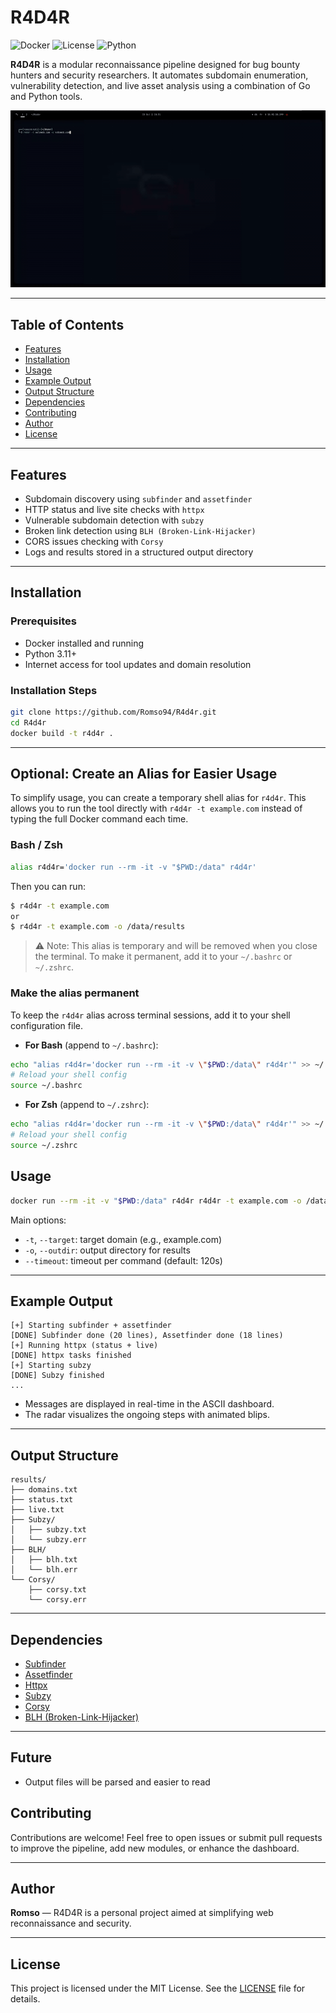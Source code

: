 # R4D4R

![Docker](https://img.shields.io/badge/docker-ready-blue)
![License](https://img.shields.io/github/license/Romso94/R4d4r)
![Python](https://img.shields.io/badge/python-3.11%2B-blue)

**R4D4R** is a modular reconnaissance pipeline designed for bug bounty hunters and security researchers. It automates subdomain enumeration, vulnerability detection, and live asset analysis using a combination of Go and Python tools.

![Radar ASCII](img/demo.gif)

---

## Table of Contents

- [Features](#features)
- [Installation](#installation)
- [Usage](#usage)
- [Example Output](#example-output)
- [Output Structure](#output-structure)
- [Dependencies](#dependencies)
- [Contributing](#contributing)
- [Author](#author)
- [License](#license)

---

## Features

* Subdomain discovery using `subfinder` and `assetfinder`
* HTTP status and live site checks with `httpx`
* Vulnerable subdomain detection with `subzy`
* Broken link detection using `BLH (Broken-Link-Hijacker)`
* CORS issues checking with `Corsy`
* Logs and results stored in a structured output directory

---

## Installation

### Prerequisites

- Docker installed and running
- Python 3.11+ 
- Internet access for tool updates and domain resolution

### Installation Steps

```bash
git clone https://github.com/Romso94/R4d4r.git
cd R4d4r
docker build -t r4d4r .
```
---

## Optional: Create an Alias for Easier Usage

To simplify usage, you can create a temporary shell alias for `r4d4r`. This allows you to run the tool directly with `r4d4r -t example.com` instead of typing the full Docker command each time.

### Bash / Zsh

```bash
alias r4d4r='docker run --rm -it -v "$PWD:/data" r4d4r'
```

Then you can run:

```bash
$ r4d4r -t example.com 
or
$ r4d4r -t example.com -o /data/results
```

> ⚠️ Note: This alias is temporary and will be removed when you close the terminal. To make it permanent, add it to your `~/.bashrc` or `~/.zshrc`.

### Make the alias permanent

To keep the `r4d4r` alias across terminal sessions, add it to your shell configuration file.

- **For Bash** (append to `~/.bashrc`):

```bash
echo "alias r4d4r='docker run --rm -it -v \"$PWD:/data\" r4d4r'" >> ~/.bashrc
# Reload your shell config
source ~/.bashrc
```

- **For Zsh** (append to `~/.zshrc`):
```bash
echo "alias r4d4r='docker run --rm -it -v \"$PWD:/data\" r4d4r'" >> ~/.zshrc
# Reload your shell config
source ~/.zshrc
```
## Usage

```bash
docker run --rm -it -v "$PWD:/data" r4d4r r4d4r -t example.com -o /data/results
```

Main options:

* `-t`, `--target`: target domain (e.g., example.com)
* `-o`, `--outdir`: output directory for results
* `--timeout`: timeout per command (default: 120s)

---

## Example Output

```
[+] Starting subfinder + assetfinder
[DONE] Subfinder done (20 lines), Assetfinder done (18 lines)
[+] Running httpx (status + live)
[DONE] httpx tasks finished
[+] Starting subzy
[DONE] Subzy finished
...
```

* Messages are displayed in real-time in the ASCII dashboard.
* The radar visualizes the ongoing steps with animated blips.

---

## Output Structure

```
results/
├── domains.txt
├── status.txt
├── live.txt
├── Subzy/
│   ├── subzy.txt
│   └── subzy.err
├── BLH/
│   ├── blh.txt
│   └── blh.err
└── Corsy/
    ├── corsy.txt
    └── corsy.err
```

---

## Dependencies

- [Subfinder](https://github.com/projectdiscovery/subfinder)
- [Assetfinder](https://github.com/tomnomnom/assetfinder)
- [Httpx](https://github.com/projectdiscovery/httpx)
- [Subzy](https://github.com/LukaSikic/subzy)
- [Corsy](https://github.com/s0md3v/Corsy)
- [BLH (Broken-Link-Hijacker)](https://github.com/CyberCommands/Broken-Link-Hijacker) <!-- Replace with actual link -->

---

## Future

- Output files will be parsed and easier to read

## Contributing

Contributions are welcome! Feel free to open issues or submit pull requests to improve the pipeline, add new modules, or enhance the dashboard.

---


## Author

**Romso** — R4D4R is a personal project aimed at simplifying web reconnaissance and security.

---

## License

This project is licensed under the MIT License. See the [LICENSE](LICENSE) file for details.

